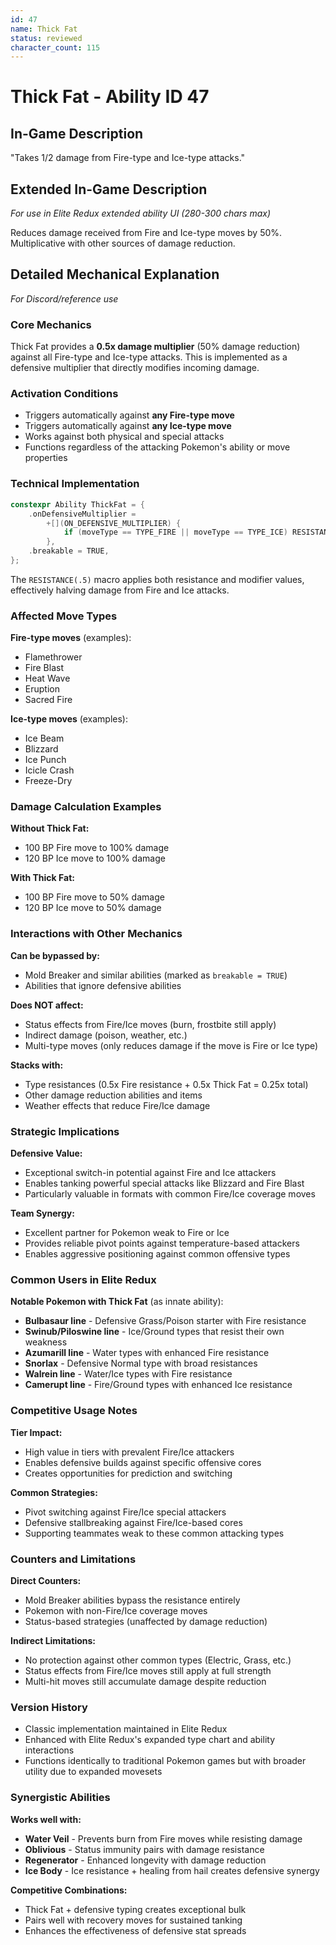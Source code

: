 ```yaml
---
id: 47
name: Thick Fat
status: reviewed
character_count: 115
---
```


# Thick Fat - Ability ID 47

## In-Game Description
"Takes 1/2 damage from Fire-type and Ice-type attacks."

## Extended In-Game Description
*For use in Elite Redux extended ability UI (280-300 chars max)*

Reduces damage received from Fire and Ice-type moves by 50%. Multiplicative with other sources of damage reduction.

## Detailed Mechanical Explanation
*For Discord/reference use*

### Core Mechanics
Thick Fat provides a **0.5x damage multiplier** (50% damage reduction) against all Fire-type and Ice-type attacks. This is implemented as a defensive multiplier that directly modifies incoming damage.

### Activation Conditions
- Triggers automatically against **any Fire-type move**
- Triggers automatically against **any Ice-type move**  
- Works against both physical and special attacks
- Functions regardless of the attacking Pokemon's ability or move properties

### Technical Implementation
```cpp
constexpr Ability ThickFat = {
    .onDefensiveMultiplier =
        +[](ON_DEFENSIVE_MULTIPLIER) {
            if (moveType == TYPE_FIRE || moveType == TYPE_ICE) RESISTANCE(.5);
        },
    .breakable = TRUE,
};
```

The `RESISTANCE(.5)` macro applies both resistance and modifier values, effectively halving damage from Fire and Ice attacks.

### Affected Move Types
**Fire-type moves** (examples):
- Flamethrower
- Fire Blast
- Heat Wave
- Eruption
- Sacred Fire

**Ice-type moves** (examples):
- Ice Beam
- Blizzard
- Ice Punch
- Icicle Crash
- Freeze-Dry

### Damage Calculation Examples
**Without Thick Fat:**
- 100 BP Fire move to 100% damage
- 120 BP Ice move to 100% damage

**With Thick Fat:**
- 100 BP Fire move to 50% damage
- 120 BP Ice move to 50% damage

### Interactions with Other Mechanics

**Can be bypassed by:**
- Mold Breaker and similar abilities (marked as `breakable = TRUE`)
- Abilities that ignore defensive abilities

**Does NOT affect:**
- Status effects from Fire/Ice moves (burn, frostbite still apply)
- Indirect damage (poison, weather, etc.)
- Multi-type moves (only reduces damage if the move is Fire or Ice type)

**Stacks with:**
- Type resistances (0.5x Fire resistance + 0.5x Thick Fat = 0.25x total)
- Other damage reduction abilities and items
- Weather effects that reduce Fire/Ice damage

### Strategic Implications

**Defensive Value:**
- Exceptional switch-in potential against Fire and Ice attackers
- Enables tanking powerful special attacks like Blizzard and Fire Blast
- Particularly valuable in formats with common Fire/Ice coverage moves

**Team Synergy:**
- Excellent partner for Pokemon weak to Fire or Ice
- Provides reliable pivot points against temperature-based attackers
- Enables aggressive positioning against common offensive types

### Common Users in Elite Redux
**Notable Pokemon with Thick Fat** (as innate ability):
- **Bulbasaur line** - Defensive Grass/Poison starter with Fire resistance
- **Swinub/Piloswine line** - Ice/Ground types that resist their own weakness
- **Azumarill line** - Water types with enhanced Fire resistance
- **Snorlax** - Defensive Normal type with broad resistances
- **Walrein line** - Water/Ice types with Fire resistance
- **Camerupt line** - Fire/Ground types with enhanced Ice resistance

### Competitive Usage Notes

**Tier Impact:**
- High value in tiers with prevalent Fire/Ice attackers
- Enables defensive builds against specific offensive cores
- Creates opportunities for prediction and switching

**Common Strategies:**
- Pivot switching against Fire/Ice special attackers
- Defensive stallbreaking against Fire/Ice-based cores
- Supporting teammates weak to these common attacking types

### Counters and Limitations

**Direct Counters:**
- Mold Breaker abilities bypass the resistance entirely
- Pokemon with non-Fire/Ice coverage moves
- Status-based strategies (unaffected by damage reduction)

**Indirect Limitations:**
- No protection against other common types (Electric, Grass, etc.)
- Status effects from Fire/Ice moves still apply at full strength
- Multi-hit moves still accumulate damage despite reduction

### Version History
- Classic implementation maintained in Elite Redux
- Enhanced with Elite Redux's expanded type chart and ability interactions
- Functions identically to traditional Pokemon games but with broader utility due to expanded movesets

### Synergistic Abilities
**Works well with:**
- **Water Veil** - Prevents burn from Fire moves while resisting damage
- **Oblivious** - Status immunity pairs with damage resistance
- **Regenerator** - Enhanced longevity with damage reduction
- **Ice Body** - Ice resistance + healing from hail creates defensive synergy

**Competitive Combinations:**
- Thick Fat + defensive typing creates exceptional bulk
- Pairs well with recovery moves for sustained tanking
- Enhances the effectiveness of defensive stat spreads